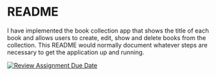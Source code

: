 
# README

I have implemented the book collection app that shows the title of each book and allows
users to create, edit, show and delete books from the collection.
This README would normally document whatever steps are necessary to get the
application up and running.

[![Review Assignment Due Date](https://classroom.github.com/assets/deadline-readme-button-22041afd0340ce965d47ae6ef1cefeee28c7c493a6346c4f15d667ab976d596c.svg)](https://classroom.github.com/a/jAXY-Cqt)
